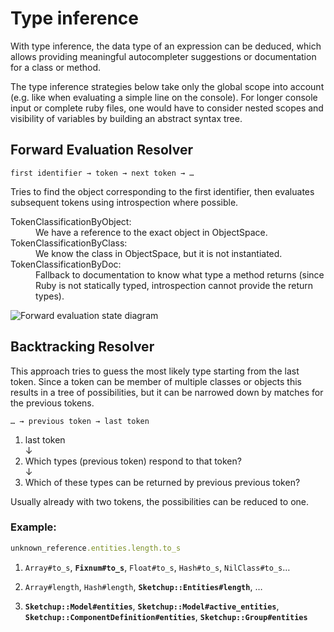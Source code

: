 # Type inference

With type inference, the data type of an expression can be deduced, which allows providing meaningful autocompleter 
suggestions or documentation for a class or method.

The type inference strategies below take only the global scope into account (e.g. like when evaluating a simple line on the console).
For longer console input or complete ruby files, one would have to consider nested scopes and visibility of variables by building an abstract syntax tree.

## Forward Evaluation Resolver

    first identifier → token → next token → …

Tries to find the object corresponding to the first identifier, then evaluates subsequent tokens
using introspection where possible.

<dl>
<dt>TokenClassificationByObject:</dt>
<dd>We have a reference to the exact object in ObjectSpace.</dd>
<dt>TokenClassificationByClass:</dt>
<dd>We know the class in ObjectSpace, but it is not instantiated.</dd>
<dt>TokenClassificationByDoc:</dt>
<dd>Fallback to documentation to know what type a method returns (since Ruby is not 
statically 
typed, introspection cannot provide the return types).</dd>
</dl>

<img alt="Forward evaluation state diagram" src="https://cdn.rawgit.com/Aerilius/sketchup-console-plus/d20b7e5b/design/forward_evaluation_resolver.svg">

## Backtracking Resolver

This approach tries to guess the most likely type starting from the last token.
Since a token can be member of multiple classes or objects this results in a tree of possibilities, but it can be narrowed down by matches for the previous tokens.
 
    … → previous token → last token

1. last token  
   ↓
2. Which types (previous token) respond to that token?  
   ↓
3. Which of these types can be returned by previous previous token?

Usually already with two tokens, the possibilities can be reduced to one.

### Example:

```ruby
unknown_reference.entities.length.to_s
```

1. `Array#to_s`, **`Fixnum#to_s`**, `Float#to_s`, `Hash#to_s`, `NilClass#to_s`…

2. `Array#length`, `Hash#length`, **`Sketchup::Entities#length`**, …

3. **`Sketchup::Model#entities`**, **`Sketchup::Model#active_entities`**, **`Sketchup::ComponentDefinition#entities`**, 
**`Sketchup::Group#entities`**

